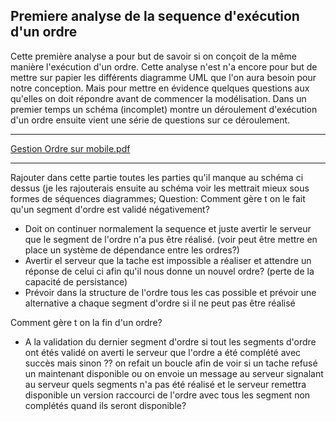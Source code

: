 ## Premiere analyse de la sequence d'exécution d'un ordre ##
Cette première analyse a pour but de savoir si on conçoit de la même manière l'exécution d'un ordre. Cette analyse n'est n'a encore pour but de mettre sur papier les différents diagramme UML que l'on aura besoin pour notre conception. Mais pour mettre en évidence quelques questions aux qu'elles on doit répondre avant de commencer la modélisation. Dans un premier temps un schéma (incomplet) montre un déroulement d'exécution d'un ordre ensuite vient une série de questions sur ce déroulement.


---

[Gestion Ordre sur mobile.pdf](https://www.etud.insa-toulouse.fr/trac/BE4IA2/attachment/wiki/Premiere%20analyse%20sequence%20execution/Gestion%20Ordre%20sur%20mobile.pdf)

---


Rajouter dans cette partie toutes les parties qu'il manque au schéma ci dessus (je les rajouterais ensuite au schéma voir les mettrait mieux sous formes de séquences diagrammes;
Question:
Comment gère t on le fait qu'un segment d'ordre est validé négativement?
  * Doit on continuer normalement la sequence et juste avertir le serveur que le segment de l'ordre n'a pus être réalisé. (voir peut être mettre en place un système de dépendance entre les ordres?)
  * Avertir el serveur que la tache est impossible a réaliser et attendre un réponse de celui ci afin qu'il nous donne un nouvel ordre?  (perte de la capacité de persistance)
  * Prévoir dans la structure de l'ordre tous les cas possible et prévoir une alternative a chaque segment d'ordre si il ne peut pas être réalisé

Comment gère t on la fin d'un ordre?
  * A la validation du dernier segment d'ordre si tout les segments d'ordre ont étés validé on averti le serveur que l'ordre a été complété avec succès mais sinon ?? on refait un boucle afin de voir si un tache refusé un maintenant disponible ou on envoie un message au serveur signalant au serveur quels segments n'a pas été réalisé et le serveur remettra disponible un version raccourci de l'ordre avec tous les segment non complétés quand ils seront disponible?